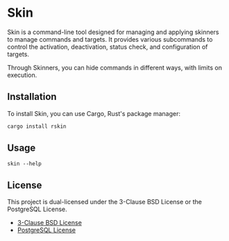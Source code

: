 # Skin

Skin is a command-line tool designed for managing and applying skinners to manage commands and targets. It provides various subcommands to control the activation, deactivation, status check, and configuration of targets.

Through Skinners, you can hide commands in different ways, with limits on execution.

## Installation

To install Skin, you can use Cargo, Rust's package manager:

```bash
cargo install rskin
```

## Usage
```
skin --help
```

## License

This project is dual-licensed under the 3-Clause BSD License or the PostgreSQL License.
- [3-Clause BSD License](./LICENSE-BSD)
- [PostgreSQL License](./LICENSE-PostgreSQL)
